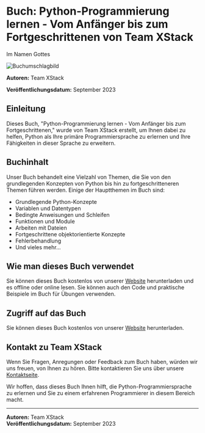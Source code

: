 # Buch: Python-Programmierung lernen - Vom Anfänger bis zum Fortgeschrittenen von Team XStack

Im Namen Gottes

![Buchumschlagbild](link_to_cover_image.jpg)

**Autoren:** Team XStack

**Veröffentlichungsdatum:** September 2023

## Einleitung

Dieses Buch, "Python-Programmierung lernen - Vom Anfänger bis zum Fortgeschrittenen," wurde von Team XStack erstellt, um Ihnen dabei zu helfen, Python als Ihre primäre Programmiersprache zu erlernen und Ihre Fähigkeiten in dieser Sprache zu erweitern.

## Buchinhalt

Unser Buch behandelt eine Vielzahl von Themen, die Sie von den grundlegenden Konzepten von Python bis hin zu fortgeschritteneren Themen führen werden. Einige der Hauptthemen im Buch sind:

- Grundlegende Python-Konzepte
- Variablen und Datentypen
- Bedingte Anweisungen und Schleifen
- Funktionen und Module
- Arbeiten mit Dateien
- Fortgeschrittene objektorientierte Konzepte
- Fehlerbehandlung
- Und vieles mehr...

## Wie man dieses Buch verwendet

Sie können dieses Buch kostenlos von unserer [Website](https://www.xstackbooks.com/python-tutorial) herunterladen und es offline oder online lesen. Sie können auch den Code und praktische Beispiele im Buch für Übungen verwenden.

## Zugriff auf das Buch

Sie können dieses Buch kostenlos von unserer [Website](https://www.xstackbooks.com/python-tutorial) herunterladen.

## Kontakt zu Team XStack

Wenn Sie Fragen, Anregungen oder Feedback zum Buch haben, würden wir uns freuen, von Ihnen zu hören. Bitte kontaktieren Sie uns über unsere [Kontaktseite](https://www.xstackbooks.com/contact).

Wir hoffen, dass dieses Buch Ihnen hilft, die Python-Programmiersprache zu erlernen und Sie zu einem erfahrenen Programmierer in diesem Bereich macht.

---
**Autoren:** Team XStack  
**Veröffentlichungsdatum:** September 2023

